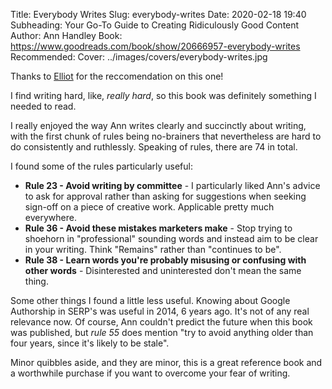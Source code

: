Title: Everybody Writes
Slug: everybody-writes
Date: 2020-02-18 19:40
Subheading: Your Go-To Guide to Creating Ridiculously Good Content
Author: Ann Handley
Book: https://www.goodreads.com/book/show/20666957-everybody-writes
Recommended: 
Cover: ../images/covers/everybody-writes.jpg

Thanks to [Elliot](https://twitter.com/IAmElliot) for the reccomendation on this one!

I find writing hard, like, *really hard*, so this book was definitely something I needed to read.

I really enjoyed the way Ann writes clearly and succinctly about writing, with the first chunk of rules being no-brainers that nevertheless are hard to do consistently and ruthlessly. Speaking of rules, there are 74 in total.

I found some of the rules particularly useful:

* **Rule 23 - Avoid writing by committee** - I particularly liked Ann's advice to ask for approval rather than asking for suggestions when seeking sign-off on a piece of creative work. Applicable pretty much everywhere.
* **Rule 36 - Avoid these mistakes marketers make** - Stop trying to shoehorn in "professional" sounding words and instead aim to be clear in your writing. Think "Remains" rather than "continues to be".
* **Rule 38 - Learn words you're probably misusing or confusing with other words** - Disinterested and uninterested don't mean the same thing.

Some other things I found a little less useful. Knowing about Google Authorship in SERP's was useful in 2014, 6 years ago. It's not of any real relevance now. Of course, Ann couldn't predict the future when this book was published, but *rule 55* does mention "try to avoid anything older than four years, since it's likely to be stale".

Minor quibbles aside, and they are minor, this is a great reference book and a worthwhile purchase if you want to overcome your fear of writing.
